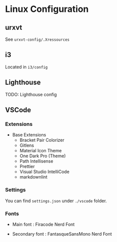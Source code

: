 # Linux Configuration

## urxvt

See `urxvt-config/.Xressources`

## i3

Located in `i3/config`

## Lighthouse

TODO: Lighthouse config

## VSCode

### Extensions

* Base Extensions
  * Bracket Pair Colorizer
  * Gitlens
  * Material Icon Theme
  * One Dark Pro (Theme)
  * Path Intellisense
  * Prettier
  * Visual Studio IntelliCode
  * markdownlint

### Settings

You can find `settings.json` under `./vscode` folder.

### Fonts

* Main font : Firacode Nerd Font

* Secondary font : FantasqueSansMono Nerd Font
